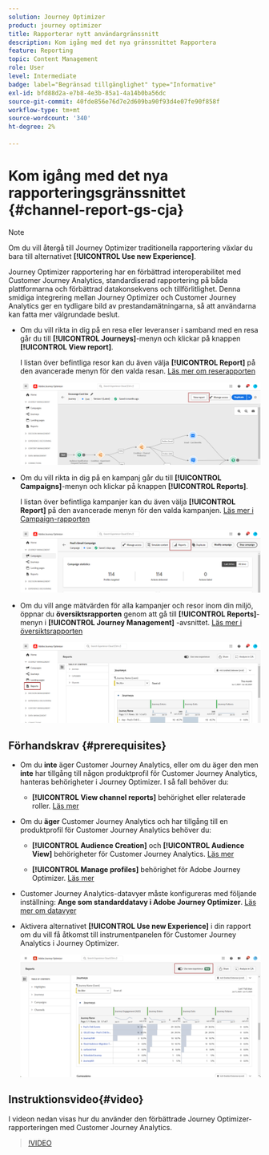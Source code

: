```yaml
---
solution: Journey Optimizer
product: journey optimizer
title: Rapporterar nytt användargränssnitt
description: Kom igång med det nya gränssnittet Rapportera
feature: Reporting
topic: Content Management
role: User
level: Intermediate
badge: label="Begränsad tillgänglighet" type="Informative"
exl-id: bfd88d2a-e7b8-4e3b-85a1-4a14b0ba56dc
source-git-commit: 40fde856e76d7e2d609ba90f93d4e07fe90f858f
workflow-type: tm+mt
source-wordcount: '340'
ht-degree: 2%

---
```


# Kom igång med det nya rapporteringsgränssnittet {#channel-report-gs-cja}

>[!NOTE]
>
> Om du vill återgå till Journey Optimizer traditionella rapportering växlar du bara till alternativet **[!UICONTROL Use new Experience]**.

Journey Optimizer rapportering har en förbättrad interoperabilitet med Customer Journey Analytics, standardiserad rapportering på båda plattformarna och förbättrad datakonsekvens och tillförlitlighet. Denna smidiga integrering mellan Journey Optimizer och Customer Journey Analytics ger en tydligare bild av prestandamätningarna, så att användarna kan fatta mer välgrundade beslut.

* Om du vill rikta in dig på en resa eller leveranser i samband med en resa går du till **[!UICONTROL Journeys]**-menyn och klickar på knappen **[!UICONTROL View report]**.

  I listan över befintliga resor kan du även välja **[!UICONTROL Report]** på den avancerade menyn för den valda resan. [Läs mer om reserapporten](journey-global-report-cja.md)

  ![](assets/gs-cja-report-3.png)

* Om du vill rikta in dig på en kampanj går du till **[!UICONTROL Campaigns]**-menyn och klickar på knappen **[!UICONTROL Reports]**.

  I listan över befintliga kampanjer kan du även välja **[!UICONTROL Report]** på den avancerade menyn för den valda kampanjen. [Läs mer i Campaign-rapporten](campaign-global-report-cja.md)

  ![](assets/gs-cja-report-2.png)

* Om du vill ange mätvärden för alla kampanjer och resor inom din miljö, öppnar du **översiktsrapporten** genom att gå till **[!UICONTROL Reports]**-menyn i **[!UICONTROL Journey Management]** -avsnittet. [Läs mer i översiktsrapporten](channel-report-cja.md)

  ![](assets/gs-cja-report-1.png)

## Förhandskrav {#prerequisites}

* Om du **inte** äger Customer Journey Analytics, eller om du äger den men **inte** har tillgång till någon produktprofil för Customer Journey Analytics, hanteras behörigheter i Journey Optimizer. I så fall behöver du:

   * **[!UICONTROL View channel reports]** behörighet eller relaterade roller. [Läs mer](../administration/permissions.md)

* Om du **äger** Customer Journey Analytics och har tillgång till en produktprofil för Customer Journey Analytics behöver du:

   * **[!UICONTROL Audience Creation]** och **[!UICONTROL Audience View]** behörigheter för Customer Journey Analytics. [Läs mer](https://experienceleague.adobe.com/en/docs/analytics-platform/using/technotes/access-control)

   * **[!UICONTROL Manage profiles]** behörighet för Adobe Journey Optimizer. [Läs mer](../administration/permissions.md)

* Customer Journey Analytics-datavyer måste konfigureras med följande inställning: **Ange som standarddatavy i Adobe Journey Optimizer**. [Läs mer om datavyer](https://experienceleague.adobe.com/en/docs/analytics-platform/using/cja-dataviews/create-dataview)

* Aktivera alternativet **[!UICONTROL Use new Experience]** i din rapport om du vill få åtkomst till instrumentpanelen för Customer Journey Analytics i Journey Optimizer.

  ![](assets/cja-option.png)

## Instruktionsvideo{#video}

I videon nedan visas hur du använder den förbättrade Journey Optimizer-rapporteringen med Customer Journey Analytics.

>[!VIDEO](https://video.tv.adobe.com/v/3430413)